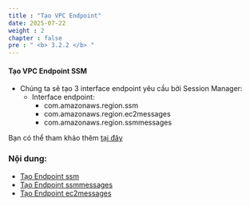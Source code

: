 ```yaml
---
title : "Tạo VPC Endpoint"
date: 2025-07-22 
weight : 2
chapter : false
pre : " <b> 3.2.2 </b> "
---
```



#### Tạo VPC Endpoint SSM

- Chúng ta sẽ tạo 3 interface endpoint yêu cầu bởi Session Manager:
  - Interface endpoint:
    - com.amazonaws.region.ssm
    - com.amazonaws.region.ec2messages
    - com.amazonaws.region.ssmmessages

Bạn có thể tham khảo thêm [tại đây](https://docs.aws.amazon.com/systems-manager/latest/userguide/session-manager-prerequisites.html)

### Nội dung:
   - [Tạo Endpoint ssm](./3.2.2.1-endpointssm/)
   - [Tạo Endpoint ssmmessages](./3.2.2.2-endpointssmmessages/)
   - [Tạo Endpoint ec2messages](./3.2.2.3-endpointec2messages/)